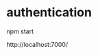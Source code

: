 # authentication

<!-- to start server -->
npm start

<!-- live url -->
http://localhost:7000/

<!-- mongoose connection replace username and password to establish connection -->